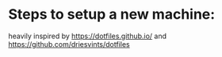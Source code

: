 # Steps to setup a new machine:




heavily inspired by https://dotfiles.github.io/ and https://github.com/driesvints/dotfiles
